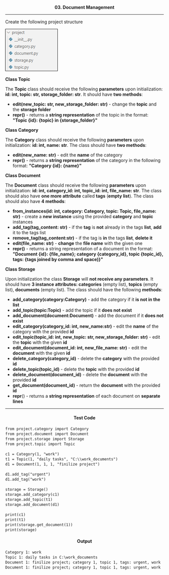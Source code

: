 <p align="center">
<strong>
03. Document Management
</strong>
</p>

________________________________________________________

<p align="left">

Create the following project structure

![Picture2.png](Picture2.png)

<b>Class Topic</b>

The **Topic** class should receive the following **parameters** upon initialization: **id: int, topic: str, storage_folder: str**. It should have **two methods**:
- **edit(new_topic: str, new_storage_folder: str)** - change the **topic** and the **storage folder**
- **__repr__()** - returns a **string representation** of the topic in the format: **"Topic {id}: {topic} in {storage_folder}"**

<b>Class Category</b>

The **Category** class should receive the following **parameters** upon initialization: **id: int, name: str**. The class should have **two methods**:
- **edit(new_name: str)** - edit the **name** of the category
- **__repr__()** - returns a **string representation** of the category in the following format: **"Category {id}: {name}"**

<b>Class Document</b>

The **Document** class should receive the following **parameters** upon initialization: **id: int, category_id: int, topic_id: int, file_name: str**. The class should also have **one more attribute** called **tags** (**empty list**). The class should also have **4 methods**:
- **from_instances(id: int, category: Category, topic: Topic, file_name: str)** - create a **new instance** using the provided **category** and **topic** instances
- **add_tag(tag_content: str)** - if the **tag** is **not** already in the tags **list**, **add** it to the tags list
- **remove_tag(tag_content:str)** - if the tag is **in** the tags **list**, **delete it**
- **edit(file_name: str)** - **change** the **file name** with the given one
- **__repr__()** - returns a string representation of a document in the format: **"Document {id}: {file_name}; category {category_id}, topic {topic_id}, tags: {tags joined by comma and space)}"**

<b>Class Storage</b>

Upon initialization the class **Storage** will **not receive any parameters**. It should have **3 instance attributes: categories** (empty list), **topics** (empty list), **documents** (empty list). The class should have the following **methods**:
- **add_category(category:Category)** - add the category if it **is not in the list**
- **add_topic(topic:Topic)** - add the topic if it **does not exist**
- **add_document(document:Document)** - add the document if it **does not exist**
- **edit_category(category_id: int, new_name:str)** - edit the **name** of the category with the provided **id**
- **edit_topic(topic_id: int, new_topic: str, new_storage_folder: str)** - edit the **topic** with the given **id**
- **edit_document(document_id: int, new_file_name: str)** - edit the **document** with the given **id**
- **delete_category(category_id)** - delete the **category** with the provided **id**
- **delete_topic(topic_id)** - delete the **topic** with the provided **id**
- **delete_document(document_id)** - delete the **document** with the provided **id**
- **get_document(document_id)** - return the **document** with the provided **id**
- __repr__() - returns a **string representation** of each document on **separate lines**
</p>

_____________________________________________________________

<h4 align="center">Test Code</h4>

```Pyton
from project.category import Category
from project.document import Document
from project.storage import Storage
from project.topic import Topic

c1 = Category(1, "work")
t1 = Topic(1, "daily tasks", "C:\\work_documents")
d1 = Document(1, 1, 1, "finilize project")

d1.add_tag("urgent")
d1.add_tag("work")

storage = Storage()
storage.add_category(c1)
storage.add_topic(t1)
storage.add_document(d1)

print(c1)
print(t1)
print(storage.get_document(1))
print(storage)
```

<h4 align="center">Output</h4>

```
Category 1: work
Topic 1: daily tasks in C:\work_documents
Document 1: finilize project; category 1, topic 1, tags: urgent, work
Document 1: finilize project; category 1, topic 1, tags: urgent, work
```